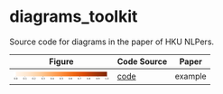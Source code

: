 # diagrams_toolkit
 Source code for diagrams in the paper of HKU NLPers.

| Figure | Code Source | Paper |
|  ----  | ----  | ----  |
| <a href="https://github.com/HKUNLP/diagrams_toolkit/blob/main/papers/example/example.pdf">  <img src="https://github.com/HKUNLP/diagrams_toolkit/blob/main/papers/example/example.pdf"  width="170" /></a> | [code](https://github.com/HKUNLP/diagrams_toolkit/blob/main/papers/example/example.py) | example |
